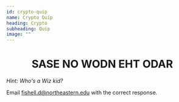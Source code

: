 ```yaml
---
id: crypto-quip
name: Crypto Quip
heading: Crypto
subheading: Quip
image: ""
---
```

<h1 style="text-align: center">
SASE NO WODN EHT ODAR
</h1>

_Hint: Who's a Wiz kid?_

Email [fishell.d@northeastern.edu](mailto:fishell.d@northeastern.edu) with the correct response.
